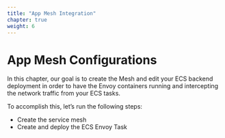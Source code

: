 ```yaml
---
title: "App Mesh Integration"
chapter: true
weight: 6
---
```


# App Mesh Configurations

In this chapter, our goal is to create the Mesh and edit your ECS backend deployment in order to have the Envoy containers running and intercepting the network traffic from your ECS tasks.

To accomplish this, let’s run the following steps:
- Create the service mesh
- Create and deploy the ECS Envoy Task 

